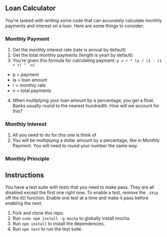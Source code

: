 ## Loan Calculator

You're tasked with writing some code that can accurately calculate monthly payments and interest on a loan. Here are some things to consider:

### Monthly Payment

1. Get the monthly interest rate (rate is annual by default)
2. Get the total monthly payments (length is yearl by default)
3. You're given this formula for calculating payment: `p = r * la / (1 - (1 + r) ^ -n)`
  - p = payment
  - la = loan amount
  - r = monthly rate
  - n = total payments
4. When multiplying your loan amount by a percentage, you get a float. Banks usually round to the nearest hundredth. How will we account for this?

### Monthly Interest

1. All you need to do for this one is think of
2. You will be multiplying a dollar amount by a percentage, like in Monthly Payment. You will need to round your number the same way.

### Monthly Principle

## Instructions

You have a test suite with tests that you need to make pass. They are all disabled except the first one right now. To enable a test, remove the `.skip` off the it() function. Enable one test at a time and make it pass before enabling the next.

1. Fork and clone this repo.
1. Run `sudo npm install -g mocha` to globally install mocha.
1. Run `npm install` to install the dependencies.
1. Run `npm test` to run the test suite.
